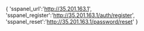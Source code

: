 {
'sspanel_url':'http://35.201.163.1',
'sspanel_register':'http://35.201.163.1/auth/register',
'sspanel_reset':'http://35.201.163.1/password/reset'
}
